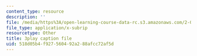 ```yaml
---
content_type: resource
description: ''
file: /media/https%3A/open-learning-course-data-rc.s3.amazonaws.com/2-003sc-engineering-dynamics-fall-2011/518d05b4f927560492a288afcc72af5d_1xJJu5p3dD0.vtt
file_type: application/x-subrip
resourcetype: Other
title: 3play caption file
uid: 518d05b4-f927-5604-92a2-88afcc72af5d
---
```

